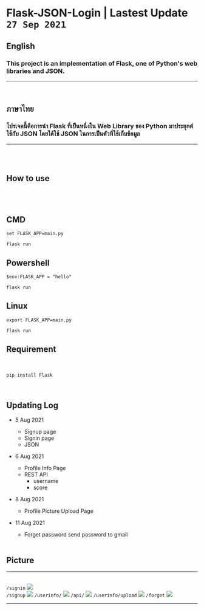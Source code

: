 # Flask-JSON-Login | Lastest Update <code>27 Sep 2021</code>


<h2>English</h2>
<h3>This project is an implementation of Flask, one of Python's web libraries and JSON.</h3>
<hr><br>
<h2>ภาษาไทย</h2>
<h3>โปรเจคนี้คือการนำ Flask ที่เป็นหนึ่งใน Web Library ของ Python มาประยุกต์ใช้กับ JSON โดยได้ใช้ JSON ในการเป็นตัวที่ใช้เก็บข้อมูล</h3><hr><br><br>
<h2>How to use<h2><br>


  <h2>CMD</h2>
  
```
set FLASK_APP=main.py
```
```
flask run
```

  <h2> Powershell</h2>
  
```
$env:FLASK_APP = "hello"
```
```
flask run
```

  <h2> Linux </h2>
  
```
export FLASK_APP=main.py
```
```
flask run
```
  
  
<h2>Requirement</h2><br>

```
pip install Flask
```

 <br>
<h2>Updating Log</h2>
  
* 5 Aug 2021
  * Signup page
  * Signin page
  * JSON
* 6 Aug 2021
  * Profile Info Page
  * REST API
    * username
    * score
* 8 Aug 2021
  * Profile Picture Upload Page 
* 11 Aug 2021
  * Forget password send password to gmail
  
  <br>
<h2>Picture</h2><hr><br>
<code>/signin</code>
<img src="https://scontent.fbkk6-2.fna.fbcdn.net/v/t1.15752-9/229313522_550775872638200_5466831548473750642_n.png?_nc_cat=107&ccb=1-5&_nc_sid=ae9488&_nc_ohc=nGH3xGJZsjMAX9pG0Gl&tn=6hU7arYck_OOlEOT&_nc_ht=scontent.fbkk6-2.fna&oh=a757b1bda7015cec5533489700f912f7&oe=615A2BA3"><br>
<code>/signup</code>
<img src="https://scontent.fbkk6-2.fna.fbcdn.net/v/t1.15752-9/232702341_300958265116348_2442791509478958799_n.png?_nc_cat=101&ccb=1-5&_nc_sid=ae9488&_nc_ohc=xCNNf4atJVoAX8GcDai&_nc_ht=scontent.fbkk6-2.fna&oh=13b8c420a0f02e1c8334f5398dccba40&oe=615CF10C">
<code>/userinfo/</code>
<img src="https://scontent.fbkk6-2.fna.fbcdn.net/v/t1.15752-9/228132395_234166941909507_7636189233259409638_n.png?_nc_cat=101&ccb=1-5&_nc_sid=ae9488&_nc_ohc=k93xzrUoUnUAX_ii2p3&tn=6hU7arYck_OOlEOT&_nc_ht=scontent.fbkk6-2.fna&oh=37543070ad3de6b5b21b73b057c43f61&oe=615D6492">
  <code>/api/</code>
<img src="https://scontent.fbkk6-1.fna.fbcdn.net/v/t1.15752-9/222640290_950336555817980_1577264661621055369_n.png?_nc_cat=110&ccb=1-5&_nc_sid=ae9488&_nc_ohc=SKqqib_gJbQAX8HsWEE&_nc_ht=scontent.fbkk6-1.fna&oh=35d12aefbd79382cd3a5e9ae816ab592&oe=615DD4A4">
  <code>/userinfo/upload</code>
  <img src="https://scontent.fbkk6-2.fna.fbcdn.net/v/t1.15752-9/234227195_262638382019340_308352488455880468_n.png?_nc_cat=101&ccb=1-5&_nc_sid=ae9488&_nc_ohc=Pn2uc_Ttr8YAX9fERXZ&_nc_ht=scontent.fbkk6-2.fna&oh=69082f10072da73d32c42a38c484c1a8&oe=615C282A">
  <code>/forget</code>
 <img src="https://scontent.fbkk21-1.fna.fbcdn.net/v/t1.15752-9/221261005_4272992342766729_6596585261870088010_n.png?_nc_cat=101&ccb=1-4&_nc_sid=ae9488&_nc_eui2=AeE98GruuwskGehVtJ0bP4WZIuU_UudIk80i5T9S50iTzYyiBYvtQy2YQLIYVSRqiYZCcSaHOhgfIlVR6TTuO95x&_nc_ohc=DRqVkvs7Sd4AX-pOXn7&_nc_ht=scontent.fbkk21-1.fna&oh=1c623e43a43e0f032430f55c9c5a506d&oe=61387C1F">
  

  <hr><br>
  <!-- <h3 align="center">Development By <a href="https://github.com/Karibura-Cyber">Karibura (Meck)</a> 100% No Copyright</h3> -->
